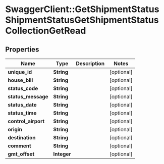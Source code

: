 # SwaggerClient::GetShipmentStatusShipmentStatusGetShipmentStatusCollectionGetRead

## Properties
Name | Type | Description | Notes
------------ | ------------- | ------------- | -------------
**unique_id** | **String** |  | [optional] 
**house_bill** | **String** |  | [optional] 
**status_code** | **String** |  | [optional] 
**status_message** | **String** |  | [optional] 
**status_date** | **String** |  | [optional] 
**status_time** | **String** |  | [optional] 
**control_airport** | **String** |  | [optional] 
**origin** | **String** |  | [optional] 
**destination** | **String** |  | [optional] 
**comment** | **String** |  | [optional] 
**gmt_offset** | **Integer** |  | [optional] 

